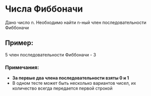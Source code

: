 # Числа Фиббоначи
Дано число n. Необходимо найти n-ный член последовательности Фиббоначи

## Пример:
5 член последовательности Фиббоначи - 3

### Примечания:
- **За первые два члена последовательности взяты 0 и 1**
- В одном тесте может быть несколько вариантов чисел, их количество всегда передается первой строкой